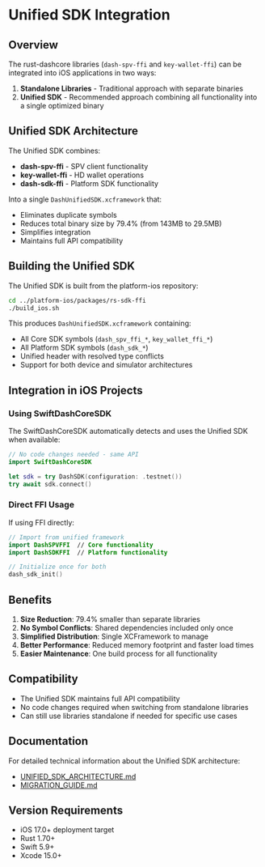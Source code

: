# Unified SDK Integration

## Overview

The rust-dashcore libraries (`dash-spv-ffi` and `key-wallet-ffi`) can be integrated into iOS applications in two ways:

1. **Standalone Libraries** - Traditional approach with separate binaries
2. **Unified SDK** - Recommended approach combining all functionality into a single optimized binary

## Unified SDK Architecture

The Unified SDK combines:
- **dash-spv-ffi** - SPV client functionality
- **key-wallet-ffi** - HD wallet operations  
- **dash-sdk-ffi** - Platform SDK functionality

Into a single `DashUnifiedSDK.xcframework` that:
- Eliminates duplicate symbols
- Reduces total binary size by 79.4% (from 143MB to 29.5MB)
- Simplifies integration
- Maintains full API compatibility

## Building the Unified SDK

The Unified SDK is built from the platform-ios repository:

```bash
cd ../platform-ios/packages/rs-sdk-ffi
./build_ios.sh
```

This produces `DashUnifiedSDK.xcframework` containing:
- All Core SDK symbols (`dash_spv_ffi_*`, `key_wallet_ffi_*`)
- All Platform SDK symbols (`dash_sdk_*`)
- Unified header with resolved type conflicts
- Support for both device and simulator architectures

## Integration in iOS Projects

### Using SwiftDashCoreSDK

The SwiftDashCoreSDK automatically detects and uses the Unified SDK when available:

```swift
// No code changes needed - same API
import SwiftDashCoreSDK

let sdk = try DashSDK(configuration: .testnet())
try await sdk.connect()
```

### Direct FFI Usage

If using FFI directly:

```swift
// Import from unified framework
import DashSPVFFI  // Core functionality
import DashSDKFFI  // Platform functionality

// Initialize once for both
dash_sdk_init()
```

## Benefits

1. **Size Reduction**: 79.4% smaller than separate libraries
2. **No Symbol Conflicts**: Shared dependencies included only once
3. **Simplified Distribution**: Single XCFramework to manage
4. **Better Performance**: Reduced memory footprint and faster load times
5. **Easier Maintenance**: One build process for all functionality

## Compatibility

- The Unified SDK maintains full API compatibility
- No code changes required when switching from standalone libraries
- Can still use libraries standalone if needed for specific use cases

## Documentation

For detailed technical information about the Unified SDK architecture:
- [UNIFIED_SDK_ARCHITECTURE.md](../platform-ios/packages/rs-sdk-ffi/UNIFIED_SDK_ARCHITECTURE.md)
- [MIGRATION_GUIDE.md](../platform-ios/packages/rs-sdk-ffi/MIGRATION_GUIDE.md)

## Version Requirements

- iOS 17.0+ deployment target
- Rust 1.70+
- Swift 5.9+
- Xcode 15.0+